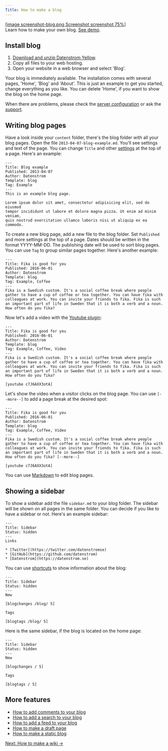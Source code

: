 ```yaml
---
Title: How to make a blog
---
```

[[image screenshot-blog.png Screenshot screenshot 75%]](/plugins/blog/fika-is-good-for-you)  
Learn how to make your own blog. [See demo](/plugins/blog/).

## Install blog

1. [Download and unzip Datenstrom Yellow](https://github.com/datenstrom/yellow/archive/master.zip).
2. Copy all files to your web hosting.
3. Open your website in a web browser and select 'Blog'.

Your blog is immediately available. The installation comes with several pages, 'Home', 'Blog' and 'About'. This is just an example to get you started, change everything as you like. You can delete 'Home', if you want to show the blog on the home page.

When there are problems, please check the [server configuration](server-configuration) or ask the [support](support).
 
## Writing blog pages

Have a look inside your `content` folder, there's the blog folder with all your blog pages. Open the file `2013-04-07-blog-example.md`. You'll see settings and text of the page. You can change `Title` and other [settings](markdown-cheat-sheet#settings) at the top of a page. Here's an example:

```
---
Title: Blog example
Published: 2013-04-07
Author: Datenstrom
Template: blog
Tag: Example
---
This is an example blog page. 

Lorem ipsum dolor sit amet, consectetur adipisicing elit, sed do eiusmod 
tempor incididunt ut labore et dolore magna pizza. Ut enim ad minim veniam, 
quis nostrud exercitation ullamco laboris nisi ut aliquip ex ea commodo. 
```

To create a new blog page, add a new file to the blog folder. Set `Published` and more settings at the top of a page. Dates should be written in the format YYYY-MM-DD. The publishing date will be used to sort blog pages. You can use `Tag` to group similar pages together. Here's another example:

```
---
Title: Fika is good for you
Published: 2016-06-01
Author: Datenstrom
Template: blog
Tag: Example, Coffee
---
Fika is a Swedish custom. It's a social coffee break where people 
gather to have a cup of coffee or tea together. You can have fika with 
colleagues at work. You can invite your friends to fika. Fika is such 
an important part of life in Sweden that it is both a verb and a noun. 
How often do you fika?
```

Now let's add a video with the [Youtube plugin](https://github.com/datenstrom/yellow-plugins/tree/master/youtube):

```
---
Title: Fika is good for you
Published: 2016-06-01
Author: Datenstrom
Template: blog
Tag: Example, Coffee, Video
---
Fika is a Swedish custom. It's a social coffee break where people 
gather to have a cup of coffee or tea together. You can have fika with 
colleagues at work. You can invite your friends to fika. Fika is such 
an important part of life in Sweden that it is both a verb and a noun. 
How often do you fika?

[youtube c7J6AXX3otA]
```

Let's show the video when a visitor clicks on the blog page. You can use `[--more--]` to add a page break at the desired spot:

```
---
Title: Fika is good for you
Published: 2016-06-01
Author: Datenstrom
Template: blog
Tag: Example, Coffee, Video
---
Fika is a Swedish custom. It's a social coffee break where people 
gather to have a cup of coffee or tea together. You can have fika with 
colleagues at work. You can invite your friends to fika. Fika is such 
an important part of life in Sweden that it is both a verb and a noun. 
How often do you fika? [--more--]

[youtube c7J6AXX3otA]
```

You can use [Markdown](markdown-cheat-sheet) to edit blog pages.

## Showing a sidebar

To show a sidebar add the file `sidebar.md` to your blog folder. The sidebar will be shown on all pages in the same folder. You can decide if you like to have a sidebar or not. Here's an example sidebar:

```
---
Title: Sidebar
Status: hidden
---
Links

* [Twitter](https://twitter.com/datenstromse)
* [GitHub](https://github.com/datenstrom)
* [Datenstrom](https://datenstrom.se)
```

You can use [shortcuts](https://github.com/datenstrom/yellow-plugins/tree/master/blog#how-to-show-blog-information) to show information about the blog:

```
---
Title: Sidebar
Status: hidden
---
New

[blogchanges /blog/ 5]

Tags

[blogtags /blog/ 5]
```

Here is the same sidebar, if the blog is located on the home page:

```
---
Title: Sidebar
Status: hidden
---
New

[blogchanges / 5]

Tags

[blogtags / 5]
```

## More features

* [How to add comments to your blog](https://github.com/datenstrom/yellow-plugins/tree/master/disqus)
* [How to add a search to your blog](https://github.com/datenstrom/yellow-plugins/tree/master/search)
* [How to add a feed to your blog](https://github.com/datenstrom/yellow-plugins/tree/master/feed)
* [How to make a draft page](https://github.com/datenstrom/yellow-plugins/tree/master/draft)
* [How to make a static blog](server-configuration#static-website)

[Next: How to make a wiki →](how-to-make-a-wiki)